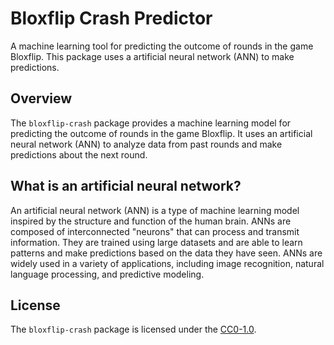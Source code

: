 # Bloxflip Crash Predictor

A machine learning tool for predicting the outcome of rounds in the game Bloxflip. This package uses a artificial neural network (ANN) to make predictions.

## Overview

The `bloxflip-crash` package provides a machine learning model for predicting the outcome of rounds in the game Bloxflip. It uses an artificial neural network (ANN) to analyze data from past rounds and make predictions about the next round.

## What is an artificial neural network?

An artificial neural network (ANN) is a type of machine learning model inspired by the structure and function of the human brain. ANNs are composed of interconnected "neurons" that can process and transmit information. They are trained using large datasets and are able to learn patterns and make predictions based on the data they have seen. ANNs are widely used in a variety of applications, including image recognition, natural language processing, and predictive modeling.

## License

The `bloxflip-crash` package is licensed under the [CC0-1.0](LICENSE).
